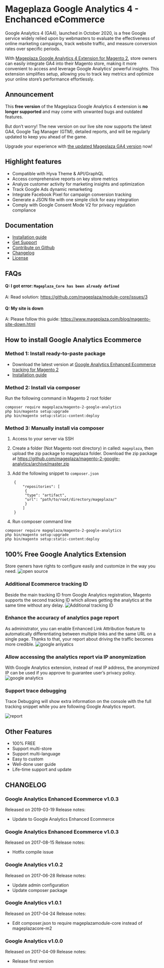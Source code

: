 # Mageplaza Google Analytics 4 - Enchanced eCommerce

Google Analytics 4 (GA4), launched in October 2020, is a free Google service widely relied upon by webmasters to evaluate the effectiveness of online marketing campaigns, track website traffic, and measure conversion rates over specific periods.

With [Mageplaza Google Analytics 4 Extension for Magento 2](https://www.mageplaza.com/magento-2-google-analytics-pro/), store owners can easily integrate GA4 into their Magento store, making it more convenient to access and leverage Google Analytics’ powerful insights. This extension simplifies setup, allowing you to track key metrics and optimize your online store’s performance effortlessly.

## Announcement

This **free version** of the Mageplaza Google Analytics 4 extension is **no longer supported** and may come with unwanted bugs and outdated features. 

But don’t worry! The new version on our live site now supports the latest GA4, Google Tag Manager (GTM), detailed reports, and will be regularly updated to keep you ahead of the game. 

Upgrade your experience with [the updated Mageplaza GA4 version](https://www.mageplaza.com/magento-2-google-analytics-pro/) now!

## Highlight features

- Compatible with Hyva Theme & API/GraphQL
- Access comprehensive reports on key store metrics
- Analyze customer activity for marketing insights and optimization
- Track Google Ads dynamic remarketing 
- Integrate Facebook Pixel for campaign conversion tracking 
- Generate a JSON file with one simple click for easy integration
- Comply with Google Consent Mode V2 for privacy regulation compliance

## Documentation

- [Installation guide](https://www.mageplaza.com/install-magento-2-extension/) 
- [Get Support](https://github.com/mageplaza/magento-2-google-analytics/issues) 
- [Contribute on Github](https://github.com/mageplaza/magento-2-google-analytics/)
- [Changelog](https://www.mageplaza.com/changelog/m2-google-analytics.txt)
- [License](https://www.mageplaza.com/LICENSE.txt)

## FAQs

#### Q: I got error: `Mageplaza_Core has been already defined`
A: Read solution: https://github.com/mageplaza/module-core/issues/3


#### Q: My site is down
A: Please follow this guide: https://www.mageplaza.com/blog/magento-site-down.html

## How to install Google Analytics Ecommerce

### Method 1: Install ready-to-paste package

- Download the latest version at [Google Analytics Enhanced Ecommerce tracking for Magento 2](https://www.mageplaza.com/magento-2-google-analytics-pro/)
-  [Installation guide](https://docs.mageplaza.com/kb/installation.html)

### Method 2: Install via composer

Run the following command in Magento 2 root folder

```
composer require mageplaza/magento-2-google-analytics
php bin/magento setup:upgrade
php bin/magento setup:static-content:deploy
```

### Method 3: Manually install via composer

1. Access to your server via SSH
2. Create a folder (Not Magento root directory) in called: `mageplaza`, then upload the zip package to mageplaza folder.
Download the zip package at https://github.com/mageplaza/magento-2-google-analytics/archive/master.zip

3. Add the following snippet to `composer.json`

```
	{
		"repositories": [
		 {
		 "type": "artifact",
		 "url": "path/to/root/directory/mageplaza/"
		 }
		]
	}
```

4. Run composer command line

```
composer require mageplaza/magento-2-google-analytics
php bin/magento setup:upgrade
php bin/magento setup:static-content:deploy
```





## 100% Free Google Analytics Extension


Store owners have rights to configure easily and customize in the way you need.
<img src="https://lh6.googleusercontent.com/V5g-4BHenEHUulvHPYSFKnQV-r8K0zvSzo4vLArQqxpPRzMXT_lmiXTyWJa-cRlLHiQU6XQ8unwSO0tRjr_1CXFyz_hN9MtV1IHX6e_UJSw299so5L5tRA3FapEyo1Uvl-e0xXAH" alt="open source">


### Additional Ecommerce tracking ID

Beside the main tracking ID from Google Analytics registration, Magento supports the second tracking ID which allows getting the analytics at the same time without any delay.
<img src="https://lh5.googleusercontent.com/GAriOpvu0psH_y4SpEXQLazf51sXwN1aOzAMAxkXdj1JbxbqG5uDBhNpeloywSvV_5dqDvD2x3y3MbpaEUv5BvcQ6AVteqRPtkmrbteMGOhJQ_JJuizVDIi90uN1bjs71tNIQ-WA" alt="Additional tracking ID" />


### Enhance the accuracy of analytics page report

As administrator, you can enable Enhanced Link Attribution feature to automatically differentiating between multiple links and the same URL on a single page. Thanks to that, your report about driving the traffic becomes more credible.
<img src="https://lh5.googleusercontent.com/f5jkIe4rBESxT5kLWUq2TzIWpFzlGjqWN67i6TJhZhpYjJpeWOSZmeLmLZ_IjwPYqCWnaGA_jc0DrPRWH7iAIvvL2d-LPkHo1kPg6_o79oDRhFBcKD6PCXCmSR748YpVFoYcnAiu" alt="google anlyatics">

### Allow accessing the analytics report via IP anonymization

With Google Analytics extension, instead of real IP address, the anonymized IP can be used if you approve to guarantee user’s privacy policy.
<img src="https://lh6.googleusercontent.com/T0nqpAFNnd_5gk9QKPTvWt8m8oy3qeQ5aRytdrH90L0iH8qGCIldPIZfE6sQCMV3rFyKjYHvCWSgbyTe1ru-Z6fmOsQ4LEP217zBjHX6hlW1LjTCfnkmnKDCyb0Zdln3mZ-ZxD-1" alt="google analytics">
 
### Support trace debugging

Trace Debugging will show extra information on the console with the full tracking snippet while you are following Google Analytics report.

<img src="https://lh4.googleusercontent.com/UMktVCJwiFmbFJqBFVaz_1S-xGzzE6qn7lyH5eF9momlUPTQpjTJfFN0p5nDK_E7l-RzzEiuKMhSFCIedr5qvm_mUNgVtgg7pQxuuepyo5j6nEK5Nx1WG2eo7nr1v4rsLQhwW0Pl" alt="report">

## Other Features

- 100% FREE
- Support multi-store
- Support multi-language
- Easy to custom
- Well-done user guide
- Life-time support and update


## CHANGELOG 
### Google Analytics Enhanced Ecommerce v1.0.3
Released on  2019-03-19
Release notes: 

- Update to Google Analytics Enhanced Ecommerce

### Google Analytics Enhanced Ecommerce v1.0.3
Released on  2017-08-15
Release notes: 

- Hotfix compile issue

### Google Analytics v1.0.2
Released on  2017-06-28
Release notes: 

- Update admin configuration
- Update composer package



### Google Analytics v1.0.1
Released on  2017-04-24
Release notes: 

- Edit composer.json to require mageplazamodule-core instead of mageplazacore-m2



### Google Analytics v1.0.0
Released on  2017-04-09
Release notes: 

- Release first version




